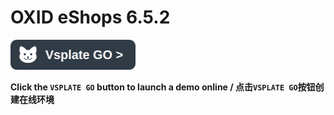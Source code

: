 # OXID eShops 6.5.2

<a href="https://www.vsplate.com/?docker-compose=https://github.com/vsplate/dcenvs/tree/master/oxideshop_ce/6.5.2/dc"><img alt="VSPLATE GO" src="https://raw.githubusercontent.com/vsplate/images/master/vsgo_btn.png" width="200px"></a>

**Click the `VSPLATE GO` button to launch a demo online / 点击`VSPLATE GO`按钮创建在线环境**
